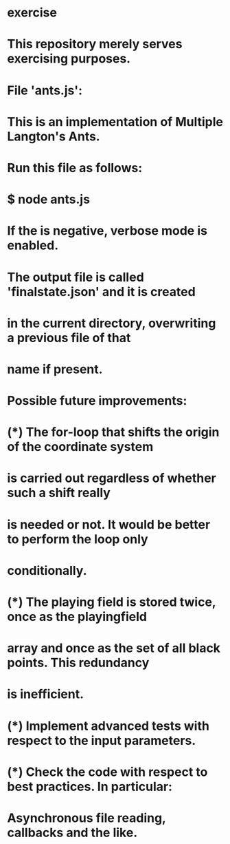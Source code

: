 # exercise
# This repository merely serves exercising purposes.
#
#
# File 'ants.js':
# 
# This is an implementation of Multiple Langton's Ants.
# Run this file as follows:
# 
# $ node ants.js <numberOfSteps> <jsonInitFile>
# 
# If the <numberOfSteps> is negative, verbose mode is enabled.
# The output file is called 'finalstate.json' and it is created
# in the current directory, overwriting a previous file of that
# name if present.
#
# Possible future improvements:
# (*) The for-loop that shifts the origin of the coordinate system
#     is carried out regardless of whether such a shift really
#     is needed or not. It would be better to perform the loop only
#     conditionally.
# (*) The playing field is stored twice, once as the playingfield
#     array and once as the set of all black points. This redundancy
#     is inefficient.
# (*) Implement advanced tests with respect to the input parameters.
# (*) Check the code with respect to best practices. In particular:
#     Asynchronous file reading, callbacks and the like.

